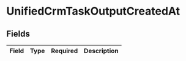 # UnifiedCrmTaskOutputCreatedAt


## Fields

| Field       | Type        | Required    | Description |
| ----------- | ----------- | ----------- | ----------- |